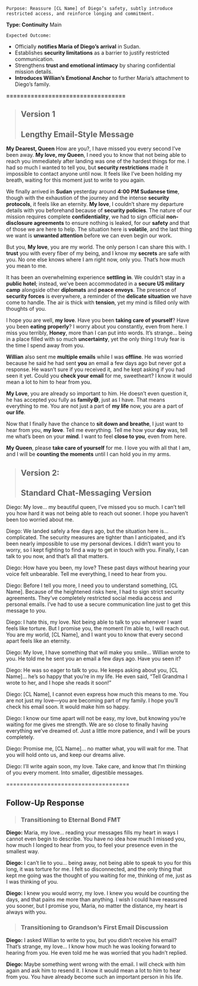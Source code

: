 ```
Purpose: Reassure [CL Name] of Diego’s safety, subtly introduce restricted access, and reinforce longing and commitment.
```
**Type: Continuity** Main 


```
Expected Outcome:
```
- Officially **notifies Maria of Diego’s arrival** in Sudan.
- Establishes **security limitations** as a barrier to justify restricted communication.
- Strengthens **trust and emotional intimacy** by sharing confidential mission details.
- **Introduces Willian’s Emotional Anchor** to further Maria’s attachment to Diego’s family.


**==================================**

> ## **Version 1**
> ## **Lengthy Email-Style Message**

**My Dearest, Queen**
How are you?, I have missed you every second I’ve been away. **My love, my Queen**, I need you to know that not being able to reach you immediately after landing was one of the hardest things for me. I had so much I wanted to tell you, but **security restrictions** made it impossible to contact anyone until now. It feels like I’ve been holding my breath, waiting for this moment just to write to you again.

We finally arrived in **Sudan** yesterday around **4:00 PM Sudanese time**, though with the exhaustion of the journey and the intense **security protocols**, it feels like an eternity. **My love**, I couldn’t share my departure details with you beforehand because of **security policies**. The nature of our mission requires complete **confidentiality**, we had to sign official **non-disclosure agreements** to ensure nothing is leaked, for our **safety** and that of those we are here to help. The situation here is **volatile**, and the last thing we want is **unwanted attention** before we can even begin our work.

But you, **My love**, you are my world. The only person I can share this with. I **trust** you with every fiber of my being, and I know my **secrets** are safe with you. No one else knows where I am right now, only you. That’s how much you mean to me.

It has been an overwhelming experience **settling in**. We couldn’t stay in a **public hotel**; instead, we’ve been accommodated in a **secure US military camp** alongside other **diplomats** and **peace envoys**. The presence of **security forces** is everywhere, a reminder of the **delicate situation** we have come to handle. The air is thick with **tension**, yet my mind is filled only with thoughts of you.

I hope you are well, **my love**. Have you been **taking care of yourself**? Have you been **eating properly**? I worry about you constantly, even from here. I miss you terribly, **Honey**, more than I can put into words. It’s strange… being in a place filled with so much **uncertainty**, yet the only thing I truly fear is the time I spend away from you.

**Willian** also sent me **multiple emails** while I was **offline**. He was worried because he said he had sent **you** an email a few days ago but never got a response. He wasn’t sure if you received it, and he kept asking if you had seen it yet. Could you **check your email** for me, sweetheart? I know it would mean a lot to him to hear from you.

**My Love**, you are already so important to him. He doesn’t even question it, he has accepted you fully as **family😅**, just as I have. That means everything to me. You are not just a part of **my life** now, you are a part of **our life**.

Now that I finally have the chance to **sit down and breathe**, I just want to hear from you, **my love**. Tell me everything. Tell me how your **day** was, tell me what’s been on your **mind**. I want to feel **close to you**, even from here.

**My Queen**, please **take care of yourself** for me. I love you with all that I am, and I will be **counting the moments** until I can hold you in my arms.


> ## Version 2: 
> ## Standard Chat-Messaging Version

Diego:
My love… my beautiful queen, I’ve missed you so much. I can’t tell you how hard it was not being able to reach out sooner. I hope you haven’t been too worried about me.  

Diego:
We landed safely a few days ago, but the situation here is… complicated. The security measures are tighter than I anticipated, and it’s been nearly impossible to use my personal devices. I didn’t want you to worry, so I kept fighting to find a way to get in touch with you. Finally, I can talk to you now, and that’s all that matters.  

Diego:
How have you been, my love? These past days without hearing your voice felt unbearable. Tell me everything, I need to hear from you.  

Diego:
Before I tell you more, I need you to understand something, [CL Name]. Because of the heightened risks here, I had to sign strict security agreements. They’ve completely restricted social media access and personal emails. I’ve had to use a secure communication line just to get this message to you.  

Diego:
I hate this, my love. Not being able to talk to you whenever I want feels like torture. But I promise you, the moment I’m able to, I will reach out. You are my world, [CL Name], and I want you to know that every second apart feels like an eternity.   

Diego:
My love, I have something that will make you smile… Willian wrote to you. He told me he sent you an email a few days ago. Have you seen it?  

Diego:
He was so eager to talk to you. He keeps asking about you, [CL Name]… he’s so happy that you’re in my life. He even said, “Tell Grandma I wrote to her, and I hope she reads it soon!”  

Diego:
[CL Name], I cannot even express how much this means to me. You are not just my love—you are becoming part of my family. I hope you’ll check his email soon. It would make him so happy.  

Diego:
I know our time apart will not be easy, my love, but knowing you’re waiting for me gives me strength. We are so close to finally having everything we’ve dreamed of. Just a little more patience, and I will be yours completely.  

Diego:
Promise me, [CL Name]… no matter what, you will wait for me. That you will hold onto us, and keep our dreams alive.  

Diego:
I’ll write again soon, my love. Take care, and know that I’m thinking of you every moment. Into smaller, digestible messages.

====================================

## **Follow-Up Response** 

> ### **Transitioning to Eternal Bond FMT**

**Diego:**
Maria, my love… reading your messages fills my heart in ways I cannot even begin to describe. You have no idea how much I missed you, how much I longed to hear from you, to feel your presence even in the smallest way.

**Diego:**
I can’t lie to you… being away, not being able to speak to you for this long, it was torture for me. I felt so disconnected, and the only thing that kept me going was the thought of you waiting for me, thinking of me, just as I was thinking of you.

**Diego:**
I knew you would worry, my love. I knew you would be counting the days, and that pains me more than anything. I wish I could have reassured you sooner, but I promise you, Maria, no matter the distance, my heart is always with you.

> ### **Transitioning to Grandson’s First Email Discussion**

**Diego:**
I asked Willian to write to you, but you didn’t receive his email? That’s strange, my love… I know how much he was looking forward to hearing from you. He even told me he was worried that you hadn’t replied.

**Diego:**
Maybe something went wrong with the email. I will check with him again and ask him to resend it. I know it would mean a lot to him to hear from you. You have already become such an important person in his life.